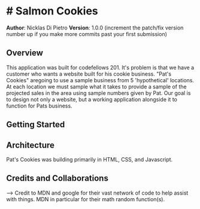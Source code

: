# # Salmon Cookies

**Author**: Nicklas Di Pietro
**Version**: 1.0.0 (increment the patch/fix version number up if you make more commits past your first submission)

## Overview
This application was built for codefellows 201. It's problem is that we have a customer who wants a website built for his cookie business. "Pat's Cookies" aregoing to use a sample business from 5 'hypothetical' locations. At each location we must sample what it takes to provide a sample of the projected sales in the area using sample numbers given by Pat. Our goal is to design not only a website, but a working application alongside it to function for Pats business.
<!-- Provide a high level overview of what this application is and why you are building it, beyond the fact that it's an assignment for a Code Fellows 201 class. (i.e. What's your problem domain?) -->

## Getting Started
<!-- What are the steps that a user must take in order to build this app on their own machine and get it running? -->

## Architecture
Pat's Cookies was building primarily in HTML, CSS, and Javascript. 
<!-- Provide a detailed description of the application design. What technologies (languages, libraries, etc) you're using, and any other relevant design information. -->


## Credits and Collaborations
<!-- Give credit (and a link) to other people or resources that helped you build this application. -->
--> Credit to MDN and google for their vast network of code to help assist with things. MDN in particular for their math random function(s).